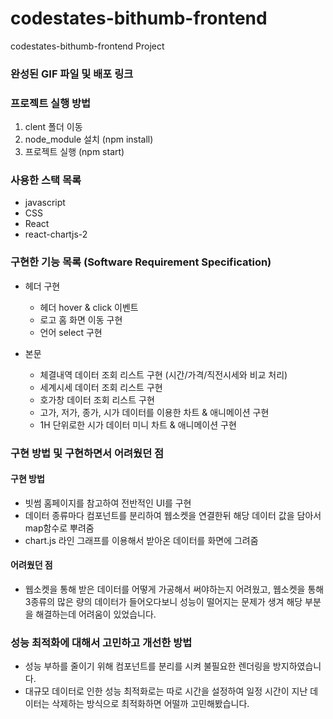 # codestates-bithumb-frontend
codestates-bithumb-frontend Project


### 완성된 GIF 파일 및 배포 링크

### 프로젝트 실행 방법
1. clent 폴더 이동
2. node_module 설치 (npm install) 
3. 프로젝트 실행 (npm start) 

### 사용한 스택 목록
- javascript
- CSS
- React
- react-chartjs-2

### 구현한 기능 목록 (Software Requirement Specification)
- 헤더 구현 
    - 헤더 hover & click 이벤트
    - 로고 홈 화면 이동 구현
    - 언어 select 구현

- 본문 
    - 체결내역 데이터 조회 리스트 구현 (시간/가격/직전시세와 비교 처리)
    - 세계시세 데이터 조회 리스트 구현
    - 호가창 데이터 조회 리스트 구현 
    - 고가, 저가, 종가, 시가 데이터를 이용한 차트 & 애니메이션 구현
    - 1H 단위로한 시가 데이터 미니 차트 & 애니메이션 구현

### 구현 방법 및 구현하면서 어려웠던 점


#### 구현 방법
- 빗썸 홈페이지를 참고하여 전반적인 UI를 구현
- 데이터 종류마다 컴포넌트를 분리하여 웹소켓을 연결한뒤 해당 데이터 값을 담아서 map함수로 뿌려줌
- chart.js 라인 그래프를 이용해서 받아온 데이터를 화면에 그려줌


#### 어려웠던 점
- 웹소켓을 통해 받은 데이터를 어떻게 가공해서 써야하는지 어려웠고, 웹소켓을 통해 3종류의 많은 량의 데이터가 들어오다보니 성능이 떨어지는 문제가 생겨 해당 부분을 해결하는데 어려움이 있었습니다.


### 성능 최적화에 대해서 고민하고 개선한 방법
- 성능 부하를 줄이기 위해 컴포넌트를 분리를 시켜 불필요한 렌더링을 방지하였습니다. 
- 대규모 데이터로 인한 성능 최적화로는 따로 시간을 설정하여 일정 시간이 지난 데이터는 삭제하는 방식으로 최적화하면 어떨까 고민해봤습니다.

